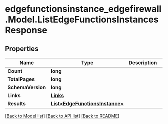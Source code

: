 # edgefunctionsinstance_edgefirewall.Model.ListEdgeFunctionsInstancesResponse

## Properties

Name | Type | Description | Notes
------------ | ------------- | ------------- | -------------
**Count** | **long** |  | [optional] 
**TotalPages** | **long** |  | [optional] 
**SchemaVersion** | **long** |  | [optional] 
**Links** | [**Links**](Links.md) |  | [optional] 
**Results** | [**List&lt;EdgeFunctionsInstance&gt;**](EdgeFunctionsInstance.md) |  | [optional] 

[[Back to Model list]](../README.md#documentation-for-models) [[Back to API list]](../README.md#documentation-for-api-endpoints) [[Back to README]](../README.md)

